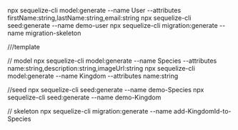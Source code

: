 npx sequelize-cli model:generate --name User --attributes firstName:string,lastName:string,email:string
npx sequelize-cli seed:generate --name demo-user
npx sequelize-cli migration:generate --name migration-skeleton


///template


// model
npx sequelize-cli model:generate --name Species --attributes name:string,description:string,imageUrl:string
npx sequelize-cli model:generate --name Kingdom --attributes name:string


//seed
npx sequelize-cli seed:generate --name demo-Species
npx sequelize-cli seed:generate --name demo-Kingdom


// skeleton
npx sequelize-cli migration:generate --name add-KingdomId-to-Species





